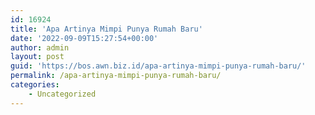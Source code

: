 ```yaml
---
id: 16924
title: 'Apa Artinya Mimpi Punya Rumah Baru'
date: '2022-09-09T15:27:54+00:00'
author: admin
layout: post
guid: 'https://bos.awn.biz.id/apa-artinya-mimpi-punya-rumah-baru/'
permalink: /apa-artinya-mimpi-punya-rumah-baru/
categories:
    - Uncategorized
---
```


